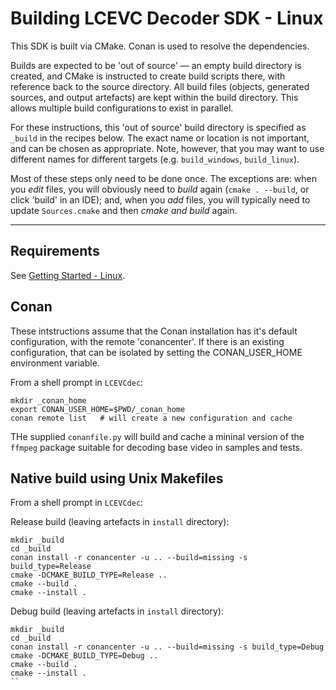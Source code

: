 # Building LCEVC Decoder SDK - Linux

This SDK is built via CMake. Conan is used to resolve the dependencies.

Builds are expected to be 'out of source' — an empty build directory is created, and CMake is instructed to create build scripts there, with reference back to the source directory. All build files (objects, generated sources, and output artefacts) are kept within the build directory. This allows multiple build configurations to exist in parallel.

For these instructions, this 'out of source' build directory is specified as `_build` in the recipes below. The exact name or location is not important, and can be chosen as appropriate. Note, however, that you may want to use different names for different targets (e.g. `build_windows`, `build_linux`).

Most of these steps only need to be done once. The exceptions are: when you *edit* files, you will obviously need to *build* again (`cmake . --build`, or click 'build' in an IDE); and, when you *add* files, you will typically need to update `Sources.cmake` and then *cmake and build* again.

---

## Requirements

See [Getting Started - Linux](getting_started_linux.md).

## Conan

These intstructions assume that the Conan installation has it's default configuration, with the remote 'conancenter'.
If there is an existing configuration, that can be isolated by setting the CONAN_USER_HOME environment variable.

From a shell prompt in `LCEVCdec`:

```shell
mkdir _conan_home
export CONAN_USER_HOME=$PWD/_conan_home
conan remote list   # will create a new configuration and cache
```

THe supplied `conanfile.py` will build and cache a mininal version of the `ffmpeg` package suitable for decoding
base video in samples and tests.

## Native build using Unix Makefiles

From a shell prompt in `LCEVCdec`:

Release build (leaving artefacts in `install` directory):

```shell
mkdir _build
cd _build
conan install -r conancenter -u .. --build=missing -s build_type=Release
cmake -DCMAKE_BUILD_TYPE=Release ..
cmake --build .
cmake --install .
```

Debug build (leaving artefacts in `install` directory):

```shell
mkdir _build
cd _build
conan install -r conancenter -u .. --build=missing -s build_type=Debug
cmake -DCMAKE_BUILD_TYPE=Debug .. 
cmake --build .
cmake --install .
``
